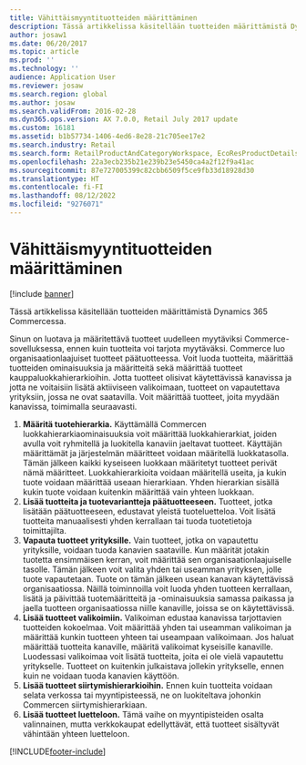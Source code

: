 ```yaml
---
title: Vähittäismyyntituotteiden määrittäminen
description: Tässä artikkelissa käsitellään tuotteiden määrittämistä Dynamics 365 Commercessa.
author: josaw1
ms.date: 06/20/2017
ms.topic: article
ms.prod: ''
ms.technology: ''
audience: Application User
ms.reviewer: josaw
ms.search.region: global
ms.author: josaw
ms.search.validFrom: 2016-02-28
ms.dyn365.ops.version: AX 7.0.0, Retail July 2017 update
ms.custom: 16181
ms.assetid: b1b57734-1406-4ed6-8e28-21c705ee17e2
ms.search.industry: Retail
ms.search.form: RetailProductAndCategoryWorkspace, EcoResProductDetails
ms.openlocfilehash: 22a3ecb235b21e239b23e5450ca4a2f12f9a41ac
ms.sourcegitcommit: 87e727005399c82cbb6509f5ce9fb33d18928d30
ms.translationtype: HT
ms.contentlocale: fi-FI
ms.lasthandoff: 08/12/2022
ms.locfileid: "9276071"
---
```

# <a name="set-up-retail-products"></a>Vähittäismyyntituotteiden määrittäminen

[!include [banner](includes/banner.md)]

Tässä artikkelissa käsitellään tuotteiden määrittämistä Dynamics 365 Commercessa.

Sinun on luotava ja määritettävä tuotteet uudelleen myytäviksi Commerce-sovelluksessa, ennen kuin tuotteita voi tarjota myytäväksi. Commerce luo organisaationlaajuiset tuotteet päätuotteessa. Voit luoda tuotteita, määrittää tuotteiden ominaisuuksia ja määritteitä sekä määrittää tuotteet kauppaluokkahierarkioihin. Jotta tuotteet olisivat käytettävissä kanavissa ja jotta ne voitaisiin lisätä aktiiviseen valikoimaan, tuotteet on vapautettava yrityksiin, jossa ne ovat saatavilla. Voit määrittää tuotteet, joita myydään kanavissa, toimimalla seuraavasti.

1. **Määritä tuotehierarkia.** Käyttämällä Commercen luokkahierarkiaominaisuuksia voit määrittää luokkahierarkiat, joiden avulla voit ryhmitellä ja luokitella kanaviin jaeltavat tuotteet. Käyttäjän määrittämät ja järjestelmän määritteet voidaan määritellä luokkatasolla. Tämän jälkeen kaikki kyseiseen luokkaan määritetyt tuotteet perivät nämä määritteet. Luokkahierarkioita voidaan määritellä useita, ja kukin tuote voidaan määrittää useaan hierarkiaan. Yhden hierarkian sisällä kukin tuote voidaan kuitenkin määrittää vain yhteen luokkaan.
2. **Lisää tuotteita ja tuotevariantteja päätuotteeseen.** Tuotteet, jotka lisätään päätuotteeseen, edustavat yleistä tuoteluetteloa. Voit lisätä tuotteita manuaalisesti yhden kerrallaan tai tuoda tuotetietoja toimittajilta.
3. **Vapauta tuotteet yrityksille.** Vain tuotteet, jotka on vapautettu yrityksille, voidaan tuoda kanavien saataville. Kun määrität jotakin tuotetta ensimmäisen kerran, voit määrittää sen organisaationlaajuiselle tasolle. Tämän jälkeen voit valita yhden tai useamman yrityksen, jolle tuote vapautetaan. Tuote on tämän jälkeen usean kanavan käytettävissä organisaatiossa. Näillä toiminnoilla voit luoda yhden tuotteen kerrallaan, lisätä ja päivittää tuotemääritteitä ja -ominaisuuksia samassa paikassa ja jaella tuotteen organisaatiossa niille kanaville, joissa se on käytettävissä.
4. **Lisää tuotteet valikoimiin.** Valikoiman edustaa kanavissa tarjottavien tuotteiden kokoelmaa. Voit määrittää yhden tai useamman valikoiman ja määrittää kunkin tuotteen yhteen tai useampaan valikoimaan. Jos haluat määrittää tuotteita kanaville, määritä valikoimat kyseisille kanaville. Luodessasi valikoimaa voit lisätä tuotteita, joita ei ole vielä vapautettu yritykselle. Tuotteet on kuitenkin julkaistava jollekin yritykselle, ennen kuin ne voidaan tuoda kanavien käyttöön.
5. **Lisää tuotteet siirtymishierarkioihin.** Ennen kuin tuotteita voidaan selata verkossa tai myyntipisteessä, ne on luokiteltava johonkin Commercen siirtymishierarkiaan.
6. **Lisää tuotteet luetteloon.** Tämä vaihe on myyntipisteiden osalta valinnainen, mutta verkkokaupat edellyttävät, että tuotteet sisältyvät vähintään yhteen luetteloon.


[!INCLUDE[footer-include](../includes/footer-banner.md)]
